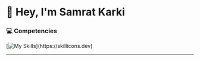 # 👋 Hey, I'm Samrat Karki  

### 💻 Competencies  
[![My Skills](https://skillicons.dev/icons?i=js,react,nextjs,nestjs,express,laravel,git,)](https://skillicons.dev)  








---

